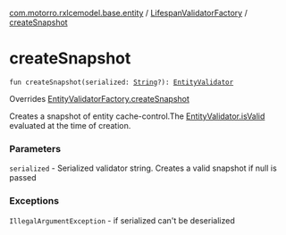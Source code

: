 [com.motorro.rxlcemodel.base.entity](../index.md) / [LifespanValidatorFactory](index.md) / [createSnapshot](./create-snapshot.md)

# createSnapshot

`fun createSnapshot(serialized: `[`String`](https://kotlinlang.org/api/latest/jvm/stdlib/kotlin/-string/index.html)`?): `[`EntityValidator`](../-entity-validator/index.md)

Overrides [EntityValidatorFactory.createSnapshot](../-entity-validator-factory/create-snapshot.md)

Creates a snapshot of entity cache-control.The [EntityValidator.isValid](../-entity-validator/is-valid.md) evaluated at the time of creation.

### Parameters

`serialized` - Serialized validator string. Creates a valid snapshot if null is passed

### Exceptions

`IllegalArgumentException` - if serialized can't be deserialized